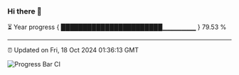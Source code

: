 ### Hi there 👋

⏳ Year progress { ███████████████████████▁▁▁▁▁▁▁ } 79.53 %

---

⏰ Updated on Fri, 18 Oct 2024 01:36:13 GMT

![Progress Bar CI](https://github.com/liununu/liununu/workflows/Progress%20Bar%20CI/badge.svg)
